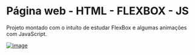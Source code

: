 # Página web - HTML - FLEXBOX - JS

Projeto montado com o intuíto de estudar FlexBox e algumas animações com JavaScript.

<a href="https://fernandomontanari.github.io/pagina-web-html-flexbox-js/">![image](https://user-images.githubusercontent.com/25597840/222287744-a0f7a46c-aa94-4ddf-be88-dccc74c1d474.png)</a>

